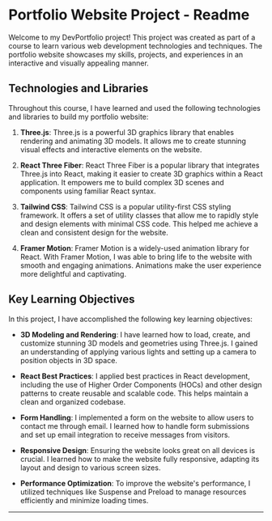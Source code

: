# Portfolio Website Project - Readme

Welcome to my DevPortfolio project! This project was created as part of a course to learn various web development technologies and techniques. The portfolio website showcases my skills, projects, and experiences in an interactive and visually appealing manner.

## Technologies and Libraries

Throughout this course, I have learned and used the following technologies and libraries to build my  portfolio website:

1. **Three.js**:
   Three.js is a powerful 3D graphics library that enables rendering and animating 3D models. It allows me to create stunning visual effects and interactive elements on the website.

2. **React Three Fiber**:
   React Three Fiber is a popular library that integrates Three.js into React, making it easier to create 3D graphics within a React application. It empowers me to build complex 3D scenes and components using familiar React syntax.

3. **Tailwind CSS**:
   Tailwind CSS is a popular utility-first CSS styling framework. It offers a set of utility classes that allow me to rapidly style and design elements with minimal CSS code. This helped me achieve a clean and consistent design for the website.

4. **Framer Motion**:
   Framer Motion is a widely-used animation library for React. With Framer Motion, I was able to bring life to the website with smooth and engaging animations. Animations make the user experience more delightful and captivating.

## Key Learning Objectives

In this project, I have accomplished the following key learning objectives:

- **3D Modeling and Rendering**:
  I have learned how to load, create, and customize stunning 3D models and geometries using Three.js. I gained an understanding of applying various lights and setting up a camera to position objects in 3D space.

- **React Best Practices**:
  I applied best practices in React development, including the use of Higher Order Components (HOCs) and other design patterns to create reusable and scalable code. This helps maintain a clean and organized codebase.

- **Form Handling**:
  I implemented a form on the website to allow users to contact me through email. I learned how to handle form submissions and set up email integration to receive messages from visitors.

- **Responsive Design**:
  Ensuring the website looks great on all devices is crucial. I learned how to make the website fully responsive, adapting its layout and design to various screen sizes.

- **Performance Optimization**:
  To improve the website's performance, I utilized techniques like Suspense and Preload to manage resources efficiently and minimize loading times.
  
---